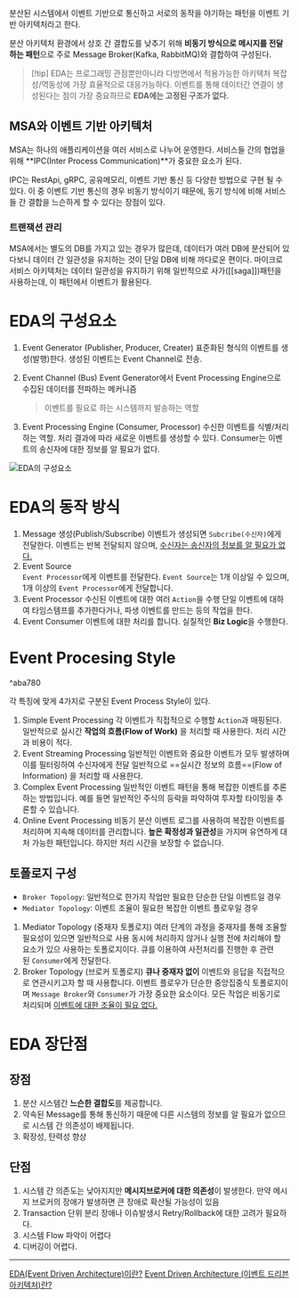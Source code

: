 분산된 시스템에서 이벤트 기반으로 통신하고 서로의 동작을 야기하는 패턴을 이벤트 기반 아키텍처라고 한다.

분산 아키텍처 환경에서 상호 간 결합도를 낮추기 위해 **비동기 방식으로 메시지를 전달하는 패턴**으로 주로 Message Broker(Kafka, RabbitMQ)와 결합하여 구성된다.

>[!tip] EDA는
>프로그래밍 관점뿐만아니라 다방면에서 적용가능한 아키텍처
>복잡성/역동성에 가장 효율적으로 대응가능하다. 이벤트를 통해 데이터간 연결이 생성된다는 점이 가장 중요하므로 **EDA에는 고정된 구조가 없다.**

## MSA와 이벤트 기반 아키텍처

MSA는 하나의 애플리케이션을 여러 서비스로 나누어 운영한다.
서비스들 간의 협업을 위해 **IPC(Inter Process Communication)**가  중요한 요소가 된다.

IPC는 RestApi, gRPC, 공유메모리, 이벤트 기반 통신 등 다양한 방법으로 구현 될 수 있다.
이 중 이벤트 기반 통신의 경우 비동기 방식이기 때문에, 동기 방식에 비해 서비스들 간 결합을 느슨하게 할 수 있다는 장점이 있다.

### 트랜잭션 관리

MSA에서는 별도의 DB를 가지고 있는 경우가 많은데, 데이터가 여러 DB에 분산되어 있다보니 데이터 간 일관성을 유지하는 것이 단일 DB에 비해 까다로운 편이다.
마이크로 서비스 아키텍처는 데이터 일관성을 유지하기 위해 일반적으로 사가([[saga]])패턴을 사용하는데, 이 패턴에서 이벤트가 활용된다.


# EDA의 구성요소

1. Event Generator (Publisher, Producer, Creater)
   표준화된 형식의 이벤트를 생성(발행)한다. 생성된 이벤트는 Event Channel로 전송.

2. Event Channel (Bus)
   Event Generator에서 Event Processing Engine으로 수집된 데이터를 전파하는 메커니즘
   > 이벤트를 필요로 하는 시스템까지 발송하는 역할

3. Event Processing Engine (Consumer, Processor)
   수신한 이벤트를 식별/처리하는 역할. 처리 결과에 따라 새로운 이벤트를 생성할 수 있다.
   Consumer는 이벤트의 송신자에 대한 정보를 알 필요가 없다.
   
![EDA의 구성요소](https://akasai.space/static/c281ca3843c645c19e735dd11a992999/c0b7e/eda_2.webp)


# EDA의 동작 방식

1. Message 생성(Publish/Subscribe)
	이벤트가 생성되면 `Subcribe(수신자)`에게 전달한다.
	이벤트는 반복 전달되지 않으며, <u>수신자는 송신자의 정보를 알 필요가 없다.</u>
2. Event Source  
    `Event Processor`에게 이벤트를 전달한다.
    `Event Source`는 1개 이상일 수 있으며, 1개 이상의 `Event Processor`에게 전달합니다.
3. Event Processor
    수신된 이벤트에 대한 여러 `Action`을 수행
    단일 이벤트에 대하여 타임스템프를 추가한다거나, 파생 이벤트를 만드는 등의 작업을 한다.
4. Event Consumer
    이벤트에 대한 처리를 합니다. 실질적인 **Biz Logic**을 수행한다.

# Event Procesing Style

^aba780

각 특징에 맞게 4가지로 구분된 Event Process Style이 있다.

1. Simple Event Processing
   각 이벤트가 직접적으로 수행할 `Action`과 매핑된다.
   일반적으로 실시간 **작업의 흐름(Flow of Work)** 을 처리할 때 사용한다.
   처리 시간과 비용이 적다.
2. Event Streaming Processing
	일반적인 이벤트와 중요한 이벤트가 모두 발생하며 이를 필터링하여 수신자에게 전달
	일반적으로 ==실시간 정보의 흐름==(Flow of Information) 을 처리할 때 사용한다.
3. Complex Event Processing
	일반적인 이벤트 패턴을 통해 복잡한 이벤트를 추론하는 방법입니다.
	예를 들면 일반적인 주식의 등락을 파악하여 투자할 타이밍을 추론할 수 있습니다.
4. Online Event Processing
    비동기 분산 이벤트 로그를 사용하여 복잡한 이벤트를 처리하며 지속해 데이터를 관리합니다.
    **높은 확정성과 일관성**을 가지며 유연하게 대처 가능한 패턴입니다.
    하지만 처리 시간을 보장할 수 없습니다.

## 토폴로지 구성

- `Broker Topology`: 일반적으로 한가지 작업만 필요한 단순한 단일 이벤트일 경우
- `Mediator Topology`: 이벤트 조율이 필요한 복잡한 이벤트 플로우일 경우

1. Mediator Topology (중재자 토폴로지)
	여러 단계의 과정을 중재자를 통해 조율할 필요성이 있으면 일반적으로 사용
	동시에 처리하지 않거나 실행 전에 처리해야 할 요소가 있으 사용하는 토폴로지이다.
	큐를 이용하여 사전처리를 진행한 후 관련된 `Consumer`에게 전달한다.
2. Broker Topology (브로커 토폴로지)
   **큐나 중재자 없이** 이벤트와 응답을 직접적으로 연관시키고자 할 때 사용합니다.
	이벤트 플로우가 단순한 중앙집중식 토폴로지이며 `Message Broker`와 `Consumer`가 가장 중요한 요소이다. 모든 작업은 비동기로 처리되며 <u>이벤트에 대한 조율이 필요 없다.</u>

# EDA 장단점

## 장점

1. 분산 시스템간 **느슨한 결합도**를 제공합니다.
2. 약속된 Message를 통해 통신하기 때문에 다른 시스템의 정보를 알 필요가 없으므로 시스템 간 의존성이 배제됩니다.
3. 확장성, 탄력성 향상

## 단점

1. 시스템 간 의존도는 낮아지지만 **메시지브로커에 대한 의존성**이 발생한다.
   만약 메시지 브로커의 장애가 발생하면 큰 장애로 확산될 가능성이 있음
2. Transaction 단위 분리
   장애나 이슈발생시 Retry/Rollback에 대한 고려가 필요하다.
3. 시스템 Flow 파악이 어렵다
4. 디버깅이 어렵다.



---
[EDA(Event Driven Architecture)이란?](https://akasai.space/architecture/about_event_driven_architecture/)
[Event Driven Architecture (이벤트 드리븐 아키텍처)란?](https://bsssss.tistory.com/1053)
